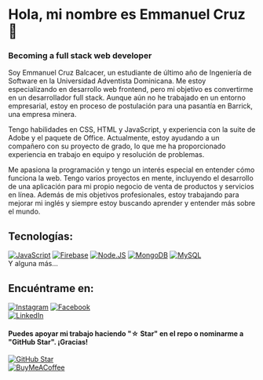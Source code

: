 # Hola, mi nombre es Emmanuel Cruz 👋
### Becoming a full stack web developer

Soy Emmanuel Cruz Balcacer, un estudiante de último año de Ingeniería de Software en la Universidad Adventista Dominicana. Me estoy especializando en desarrollo web frontend, pero mi objetivo es convertirme en un desarrollador full stack. Aunque aún no he trabajado en un entorno empresarial, estoy en proceso de postulación para una pasantía en Barrick, una empresa minera.

Tengo habilidades en CSS, HTML y JavaScript, y experiencia con la suite de Adobe y el paquete de Office. Actualmente, estoy ayudando a un compañero con su proyecto de grado, lo que me ha proporcionado experiencia en trabajo en equipo y resolución de problemas.

Me apasiona la programación y tengo un interés especial en entender cómo funciona la web. Tengo varios proyectos en mente, incluyendo el desarrollo de una aplicación para mi propio negocio de venta de productos y servicios en línea. Además de mis objetivos profesionales, estoy trabajando para mejorar mi inglés y siempre estoy buscando aprender y entender más sobre el mundo.

## Tecnologías:
[![JavaScript](https://img.shields.io/badge/JavaScript-F7DF1E?style=for-the-badge&logo=javascript&logoColor=white&labelColor=101010)]()
[![Firebase](https://img.shields.io/badge/Firebase-FFCA28?style=for-the-badge&logo=firebase&logoColor=white&labelColor=101010)]()
[![Node.JS](https://img.shields.io/badge/Node.JS-339933?style=for-the-badge&logo=node.js&logoColor=white&labelColor=101010)]()
[![MongoDB](https://img.shields.io/badge/MongoDB-47A248?style=for-the-badge&logo=mongodb&logoColor=white&labelColor=101010)]()
[![MySQL](https://img.shields.io/badge/MySQL-4479A1?style=for-the-badge&logo=mysql&logoColor=white&labelColor=101010)]()
</br>
Y alguna más...

## Encuéntrame en:

[![Instagram](https://img.shields.io/badge/Instagram-@mouredev-E4405F?style=for-the-badge&logo=instagram&logoColor=white&labelColor=101010)](https://www.instagram.com/_chris27)
[![Facebook](https://img.shields.io/badge/Facebook-@deepchris27-1877F2?style=for-the-badge&logo=facebook&logoColor=white&labelColor=101010)](https://www.facebook.com/deepchris27)
</br>
[![LinkedIn](https://img.shields.io/badge/LinkedIn-Emmanuel_Cruz-0077B5?style=for-the-badge&logo=linkedin&logoColor=white&labelColor=101010)](https://www.linkedin.com/in/emmacruz27)
#### Puedes apoyar mi trabajo haciendo "☆ Star" en el repo o nominarme a "GitHub Star". ¡Gracias!

[![GitHub Star](https://img.shields.io/badge/GitHub-Nominar_a_star-yellow?style=for-the-badge&logo=github&logoColor=white&labelColor=101010)](https://stars.github.com/nominate/)
</br>
[![BuyMeACoffee](https://img.shields.io/badge/Buy_Me_A_Coffee-apoya_mi_trabajo-FFDD00?style=for-the-badge&logo=buy-me-a-coffee&logoColor=white&labelColor=101010)](https://www.buymeacoffee.com/mouredev)
